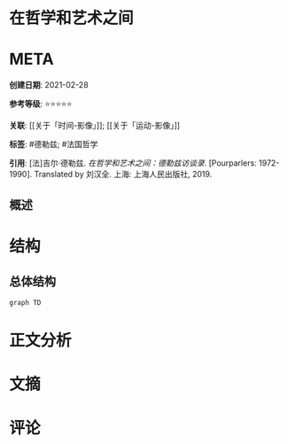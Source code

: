 # 在哲学和艺术之间

# META

**创建日期**: 2021-02-28

**参考等级**: ⭐⭐⭐⭐⭐

**关联**: [[关于「时间-影像」]]; [[关于「运动-影像」]]

**标签**: #德勒兹; #法国哲学

**引用**: [法]吉尔·德勒兹. *在哲学和艺术之间：德勒兹访谈录*. [Pourparlers: 1972-1990]. Translated by 刘汉全. 上海: 上海人民出版社, 2019.


## 概述


# 结构

## 总体结构

```mermaid
graph TD

```

# 正文分析

# 文摘

# 评论
